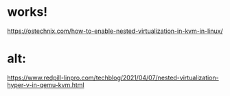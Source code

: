# works!  
https://ostechnix.com/how-to-enable-nested-virtualization-in-kvm-in-linux/


# alt:
https://www.redpill-linpro.com/techblog/2021/04/07/nested-virtualization-hyper-v-in-qemu-kvm.html